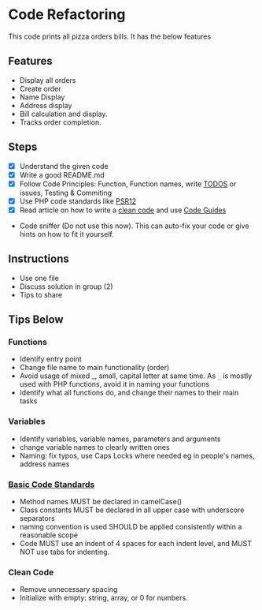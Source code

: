 # Code Refactoring

This code prints all pizza orders bills. It has the below features

## Features

- Display all orders
- Create order
- Name Display
- Address display
- Bill calculation and display.
- Tracks order completion.

## Steps

- [x] Understand the given code
- [x] Write a good README.md
- [x] Follow Code Principles: Function, Function names, write [TODOS](https://dev.to/razbakov/todo-in-code-b) or issues, Testing & Commiting
- [x] Use PHP code standards like [PSR12](https://www.php-fig.org/psr/psr-12/)
- [x] Read article on how to write a [clean code](https://dev.to/gonedark/writing-clean-codes) and use [Code Guides](https://basecodefieldguide.com/)
- Code sniffer (Do not use this now). This can auto-fix your code or give hints on how to fit it yourself.

## Instructions

- Use one file
- Discuss solution in group (2)
- Tips to share

## Tips Below

### Functions

- Identify entry point
- Change file name to main functionality (order)
- Avoid usage of mixed _, small, capital letter at same time. As `_` is mostly used with PHP functions, avoid it in naming your functions
- Identify what all functions do, and change their names to their main tasks

### Variables

- Identify variables, variable names, parameters and arguments
- change variable names to clearly written ones
- Naming: fix typos, use Caps Locks where needed eg in people's names, address names

### [Basic Code Standards](https://www.php-fig.org/psr/psr-1/)

- Method names MUST be declared in camelCase()
- Class constants MUST be declared in all upper case with underscore separators
- naming convention is used SHOULD be applied consistently within a reasonable scope
- Code MUST use an indent of 4 spaces for each indent level, and MUST NOT use tabs for indenting.

### Clean Code

- Remove unnecessary spacing
- Initialize with empty: string, array, or 0 for numbers.
